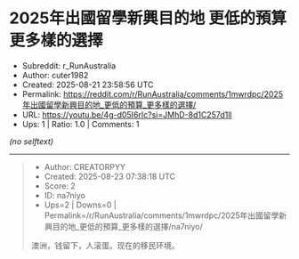 # 2025年出國留學新興目的地 更低的預算 更多樣的選擇

- Subreddit: r_RunAustralia
- Author: cuter1982
- Created: 2025-08-21 23:58:56 UTC
- Permalink: https://reddit.com/r/RunAustralia/comments/1mwrdpc/2025年出國留學新興目的地_更低的預算_更多樣的選擇/
- URL: https://youtu.be/4g-d05I6rIc?si=JMhD-8d1C257d1ll
- Ups: 1 | Ratio: 1.0 | Comments: 1

_(no selftext)_

---

> - Author: CREATORPYY
> - Created: 2025-08-23 07:38:18 UTC
> - Score: 2
> - ID: na7niyo
> - Ups=2 | Downs=0 | Permalink=/r/RunAustralia/comments/1mwrdpc/2025年出國留學新興目的地_更低的預算_更多樣的選擇/na7niyo/
>
> 澳洲，钱留下，人滚蛋。现在的移民环境。
